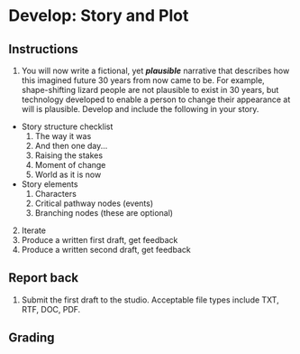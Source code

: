 # Develop: Story and Plot

## Instructions
1. You will now write a fictional, yet ***plausible*** narrative that describes how this imagined future 30 years from now came to be. For example, shape-shifting lizard people are not plausible to exist in 30 years, but technology developed to enable a person to change their appearance at will is plausible. Develop and include the following in your story.
  - Story structure checklist
    1. The way it was
    2. And then one day...
    3. Raising the stakes
    4. Moment of change
    5. World as it is now 
  - Story elements
    1.  Characters
    2.  Critical pathway nodes (events)
    3.  Branching nodes (these are optional)
2. Iterate
  1. Produce a written first draft, get feedback
  2. Produce a written second draft, get feedback


## Report back
1. Submit the first draft to the studio. Acceptable file types include TXT, RTF, DOC, PDF.

## Grading